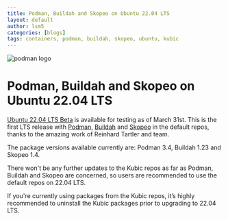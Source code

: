 ```yaml
---
title: Podman, Buildah and Skopeo on Ubuntu 22.04 LTS
layout: default
author: lsm5
categories: [blogs]
tags: containers, podman, buildah, skopeo, ubuntu, kubic
---
```



![podman logo](https://podman.io/images/podman.svg)

# Podman, Buildah and Skopeo on Ubuntu 22.04 LTS

[Ubuntu 22.04 LTS Beta](https://releases.ubuntu.com/jammy/) is available for testing as of March 31st.
This is the first LTS release with [Podman](https://packages.ubuntu.com/jammy/podman),
[Buildah](https://packages.ubuntu.com/jammy/buildah) and [Skopeo](https://packages.ubuntu.com/jammy/skopeo) in
the default repos, thanks to the amazing work of Reinhard Tartler and team.

The package versions available currently are: Podman 3.4, Buildah 1.23 and Skopeo 1.4.

There won't be any further updates to the Kubic repos as far as Podman, Buildah and Skopeo are concerned,
so users are recommended to use the default repos on 22.04 LTS.

If you're currently using packages from the Kubic repos, it’s highly recommended to uninstall the Kubic
packages prior to upgrading to 22.04 LTS.
